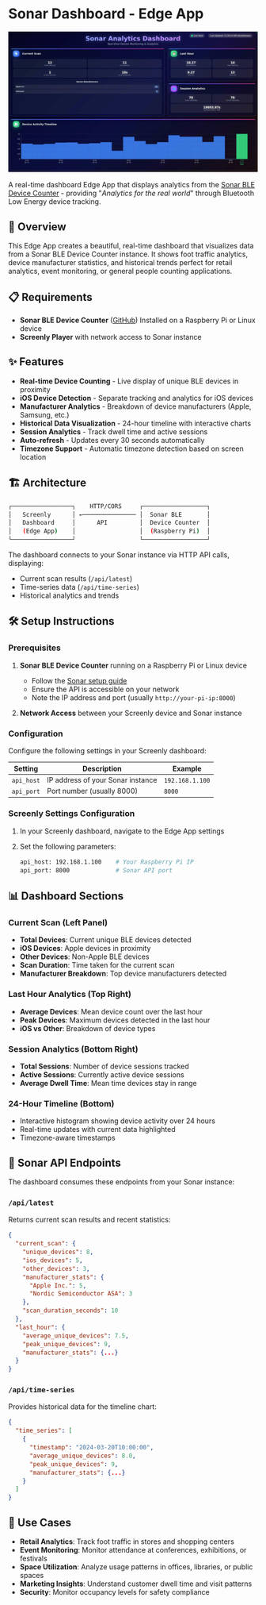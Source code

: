 # Sonar Dashboard - Edge App

![Sonar Dashboard](static/img/sonar-dashboard-preview.jpg)

A real-time dashboard Edge App that displays analytics from the [Sonar BLE Device Counter](https://github.com/Viktopia/sonar) - providing "_Analytics for the real world_" through Bluetooth Low Energy device tracking.

## 🎯 Overview

This Edge App creates a beautiful, real-time dashboard that visualizes data from a Sonar BLE Device Counter instance. It shows foot traffic analytics, device manufacturer statistics, and historical trends perfect for retail analytics, event monitoring, or general people counting applications.

## 📋 Requirements

- **Sonar BLE Device Counter** ([GitHub](https://github.com/Viktopia/sonar)) Installed on a Raspberry Pi or Linux device
- **Screenly Player** with network access to Sonar instance

## ✨ Features

- **Real-time Device Counting** - Live display of unique BLE devices in proximity
- **iOS Device Detection** - Separate tracking and analytics for iOS devices
- **Manufacturer Analytics** - Breakdown of device manufacturers (Apple, Samsung, etc.)
- **Historical Data Visualization** - 24-hour timeline with interactive charts
- **Session Analytics** - Track dwell time and active sessions
- **Auto-refresh** - Updates every 30 seconds automatically
- **Timezone Support** - Automatic timezone detection based on screen location

## 🏗️ Architecture

```bash
┌─────────────────┐    HTTP/CORS     ┌──────────────────┐
│   Screenly      │ ←─────────────── │  Sonar BLE       │
│   Dashboard     │      API         │  Device Counter  │
│   (Edge App)    │                  │  (Raspberry Pi)  │
└─────────────────┘                  └──────────────────┘
```

The dashboard connects to your Sonar instance via HTTP API calls, displaying:

- Current scan results (`/api/latest`)
- Time-series data (`/api/time-series`)
- Historical analytics and trends

## 🛠️ Setup Instructions

### Prerequisites

1. **Sonar BLE Device Counter** running on a Raspberry Pi or Linux device
   - Follow the [Sonar setup guide](https://github.com/Viktoria/sonar)
   - Ensure the API is accessible on your network
   - Note the IP address and port (usually `http://your-pi-ip:8000`)

2. **Network Access** between your Screenly device and Sonar instance

### Configuration

Configure the following settings in your Screenly dashboard:

| Setting    | Description                       | Example         |
| ---------- | --------------------------------- | --------------- |
| `api_host` | IP address of your Sonar instance | `192.168.1.100` |
| `api_port` | Port number (usually 8000)        | `8000`          |

### Screenly Settings Configuration

1. In your Screenly dashboard, navigate to the Edge App settings
2. Set the following parameters:

   ```bash
   api_host: 192.168.1.100    # Your Raspberry Pi IP
   api_port: 8000             # Sonar API port
   ```

## 📊 Dashboard Sections

### Current Scan (Left Panel)

- **Total Devices**: Current unique BLE devices detected
- **iOS Devices**: Apple devices in proximity
- **Other Devices**: Non-Apple BLE devices
- **Scan Duration**: Time taken for the current scan
- **Manufacturer Breakdown**: Top device manufacturers detected

### Last Hour Analytics (Top Right)

- **Average Devices**: Mean device count over the last hour
- **Peak Devices**: Maximum devices detected in the last hour
- **iOS vs Other**: Breakdown of device types

### Session Analytics (Bottom Right)

- **Total Sessions**: Number of device sessions tracked
- **Active Sessions**: Currently active device sessions
- **Average Dwell Time**: Mean time devices stay in range

### 24-Hour Timeline (Bottom)

- Interactive histogram showing device activity over 24 hours
- Real-time updates with current data highlighted
- Timezone-aware timestamps

## 🔧 Sonar API Endpoints

The dashboard consumes these endpoints from your Sonar instance:

### `/api/latest`

Returns current scan results and recent statistics:

```json
{
  "current_scan": {
    "unique_devices": 8,
    "ios_devices": 5,
    "other_devices": 3,
    "manufacturer_stats": {
      "Apple Inc.": 5,
      "Nordic Semiconductor ASA": 3
    },
    "scan_duration_seconds": 10
  },
  "last_hour": {
    "average_unique_devices": 7.5,
    "peak_unique_devices": 9,
    "manufacturer_stats": {...}
  }
}
```

### `/api/time-series`

Provides historical data for the timeline chart:

```json
{
  "time_series": [
    {
      "timestamp": "2024-03-20T10:00:00",
      "average_unique_devices": 8.0,
      "peak_unique_devices": 9,
      "manufacturer_stats": {...}
    }
  ]
}
```

## 🚀 Use Cases

- **Retail Analytics**: Track foot traffic in stores and shopping centers
- **Event Monitoring**: Monitor attendance at conferences, exhibitions, or festivals
- **Space Utilization**: Analyze usage patterns in offices, libraries, or public spaces
- **Marketing Insights**: Understand customer dwell time and visit patterns
- **Security**: Monitor occupancy levels for safety compliance
